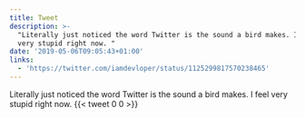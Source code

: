 ```yaml
---
title: Tweet
description: >-
  "Literally just noticed the word Twitter is the sound a bird makes. I feel
  very stupid right now. "
date: '2019-05-06T09:05:43+01:00'
links:
  - 'https://twitter.com/iamdevloper/status/1125299817570238465'
---
```

Literally just noticed the word Twitter is the sound a bird makes. I feel very stupid right now. 
      {{< tweet 0 0 >}}
    
